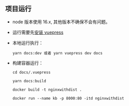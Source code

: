 ## 项目运行

- node 版本使用 16.x, 其他版本不确保不会有问题。

- 运行需要先[安装 vuepress](http://caibaojian.com/vuepress/guide/getting-started.html#%E5%9C%A8%E5%B7%B2%E6%9C%89%E9%A1%B9%E7%9B%AE%E4%B8%AD%E5%AE%89%E8%A3%85)

- 本地运行执行：

    ```shell
    yarn docs:dev 或者 yarn vuepress dev docs
    ```

- 构建容器运行：

    ```
    cd docs/.vuepress

    yarn docs:build

    docker build -t nginxwithdist .

    docker run --name kb -p 8000:80 -itd nginxwithdist

    ```
